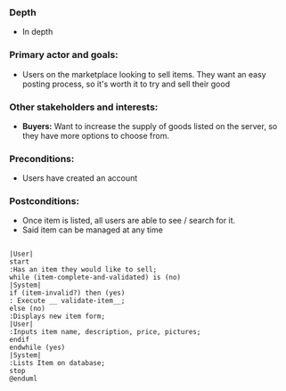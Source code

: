 ### Depth
- In depth
###  Primary actor and goals:
- Users on the marketplace looking to sell items.  They want an easy posting process, so it's worth it to try and sell 
their good
### Other stakeholders and interests:
- **Buyers:** Want to increase the supply of goods listed on the server, so they have more options to choose from.
### Preconditions:
- Users have created an account
### Postconditions:
- Once item is listed, all users are able to see / search for it.
- Said item can be managed at any time


```plantuml

|User|
start
:Has an item they would like to sell;
while (item-complete-and-validated) is (no)
|System|
if (item-invalid?) then (yes) 
: Execute __ validate-item__;
else (no)
:Displays new item form;
|User|
:Inputs item name, description, price, pictures;
endif
endwhile (yes) 
|System|
:Lists Item on database;
stop
@enduml
```